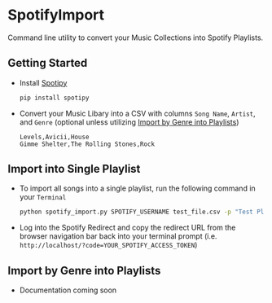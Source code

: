 # SpotifyImport

Command line utility to convert your Music Collections into Spotify Playlists.

## Getting Started

- Install [Spotipy](https://spotipy.readthedocs.io/en/latest/)
  ```bash
  pip install spotipy
  ```
- Convert your Music Libary into a CSV with columns `Song Name`, `Artist`, and `Genre` (optional unless utilizing [Import by Genre into Playlists](#import-by-genre-into-playlists))
  ```csv
  Levels,Avicii,House
  Gimme Shelter,The Rolling Stones,Rock
  ```
## Import into Single Playlist
- To import all songs into a single playlist, run the following command in your `Terminal`
  ```bash
  python spotify_import.py SPOTIFY_USERNAME test_file.csv -p "Test Playlist"
  ```
- Log into the Spotify Redirect and copy the redirect URL from the browser navigation bar back into your terminal prompt (i.e. `http://localhost/?code=YOUR_SPOTIFY_ACCESS_TOKEN`)

## Import by Genre into Playlists
- Documentation coming soon